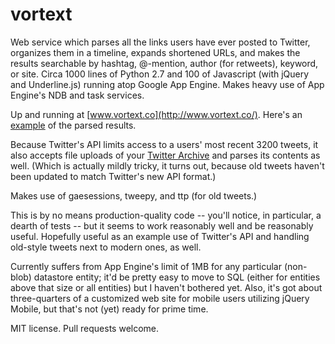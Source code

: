 # vortext

Web service which parses all the links users have ever posted to Twitter, organizes them in a timeline, expands shortened URLs,
and makes the results searchable by hashtag, @-mention, author (for retweets), keyword, or site. Circa 1000 lines of Python
2.7 and 100 of Javascript (with jQuery and Underline.js) running atop Google App Engine. Makes heavy use of App Engine's NDB
and task services.

Up and running at [www.vortext.co](http://www.vortext.co/).
Here's an [example](http://www.vortext.co/rezendi/search/bitcoin) of the parsed results.

Because Twitter's API limits access to a users' most recent 3200 tweets, it also accepts file uploads of your
[Twitter Archive](https://support.twitter.com/articles/20170160-downloading-your-twitter-archive)
and parses its contents as well. (Which is actually mildly tricky, it turns out, because old tweets haven't been updated
to match Twitter's new API format.)

Makes use of gaesessions, tweepy, and ttp (for old tweets.)

This is by no means production-quality code -- you'll notice, in particular, a dearth of tests -- but it seems to work
reasonably well and be reasonably useful. Hopefully useful as an example use of Twitter's API and handling old-style
tweets next to modern ones, as well.

Currently suffers from App Engine's limit of 1MB for any particular (non-blob) datastore entity; it'd be pretty easy to move
to SQL (either for entities above that size or all entities) but I haven't bothered yet. Also, it's got about three-quarters
of a customized web site for mobile users utilizing jQuery Mobile, but that's not (yet) ready for prime time.

MIT license. Pull requests welcome.
